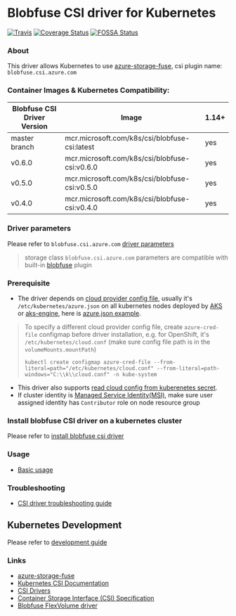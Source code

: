 # Blobfuse CSI driver for Kubernetes
[![Travis](https://travis-ci.org/kubernetes-sigs/blobfuse-csi-driver.svg)](https://travis-ci.org/kubernetes-sigs/blobfuse-csi-driver)
[![Coverage Status](https://coveralls.io/repos/github/kubernetes-sigs/blobfuse-csi-driver/badge.svg?branch=master)](https://coveralls.io/github/kubernetes-sigs/blobfuse-csi-driver?branch=master)
[![FOSSA Status](https://app.fossa.io/api/projects/git%2Bgithub.com%2Fkubernetes-sigs%2Fblobfuse-csi-driver.svg?type=shield)](https://app.fossa.io/projects/git%2Bgithub.com%2Fkubernetes-sigs%2Fblobfuse-csi-driver?ref=badge_shield)

### About
This driver allows Kubernetes to use [azure-storage-fuse](https://github.com/Azure/azure-storage-fuse), csi plugin name: `blobfuse.csi.azure.com`

### Container Images & Kubernetes Compatibility:
|Blobfuse CSI Driver Version    | Image                                              | 1.14+  |
|-------------------------------|----------------------------------------------------|--------|
|master branch                  |mcr.microsoft.com/k8s/csi/blobfuse-csi:latest       | yes    |
|v0.6.0                         |mcr.microsoft.com/k8s/csi/blobfuse-csi:v0.6.0       | yes    |
|v0.5.0                         |mcr.microsoft.com/k8s/csi/blobfuse-csi:v0.5.0       | yes    |
|v0.4.0                         |mcr.microsoft.com/k8s/csi/blobfuse-csi:v0.4.0       | yes    |

### Driver parameters
Please refer to `blobfuse.csi.azure.com` [driver parameters](./docs/driver-parameters.md)
 > storage class `blobfuse.csi.azure.com` parameters are compatible with built-in [blobfuse](https://kubernetes.io/docs/concepts/storage/volumes/#blobfuse) plugin

### Prerequisite
 - The driver depends on [cloud provider config file](https://github.com/kubernetes/cloud-provider-azure/blob/master/docs/cloud-provider-config.md), usually it's `/etc/kubernetes/azure.json` on all kubernetes nodes deployed by [AKS](https://docs.microsoft.com/en-us/azure/aks/) or [aks-engine](https://github.com/Azure/aks-engine), here is [azure.json example](./deploy/example/azure.json).
 > To specify a different cloud provider config file, create `azure-cred-file` configmap before driver installation, e.g. for OpenShift, it's `/etc/kubernetes/cloud.conf` (make sure config file path is in the `volumeMounts.mountPath`)
 > ```console
 > kubectl create configmap azure-cred-file --from-literal=path="/etc/kubernetes/cloud.conf" --from-literal=path-windows="C:\\k\\cloud.conf" -n kube-system
 > ```
 - This driver also supports [read cloud config from kuberenetes secret](./docs/read-from-secret.md).
 - If cluster identity is [Managed Service Identity(MSI)](https://docs.microsoft.com/en-us/azure/aks/use-managed-identity), make sure user assigned identity has `Contributor` role on node resource group

### Install blobfuse CSI driver on a kubernetes cluster
Please refer to [install blobfuse csi driver](https://github.com/kubernetes-sigs/blobfuse-csi-driver/blob/master/docs/install-blobfuse-csi-driver.md)

### Usage
 - [Basic usage](./deploy/example/e2e_usage.md)
 
### Troubleshooting
 - [CSI driver troubleshooting guide](./docs/csi-debug.md)

## Kubernetes Development
Please refer to [development guide](./docs/csi-dev.md)


### Links
 - [azure-storage-fuse](https://github.com/Azure/azure-storage-fuse)
 - [Kubernetes CSI Documentation]( https://kubernetes-csi.github.io/docs/)
 - [CSI Drivers](https://github.com/kubernetes-csi/drivers)
 - [Container Storage Interface (CSI) Specification](https://github.com/container-storage-interface/spec)
 - [Blobfuse FlexVolume driver](https://github.com/Azure/kubernetes-volume-drivers/tree/master/flexvolume/blobfuse)
